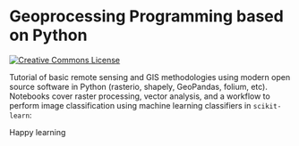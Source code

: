 Geoprocessing Programming based on Python
==================================

<a rel="license" href="http://creativecommons.org/licenses/by-sa/4.0/">
<img
    alt="Creative Commons License"
    style="border-width:0"
    src="https://i.creativecommons.org/l/by-sa/4.0/80x15.png" />
</a><br />
<span xmlns:dct="http://purl.org/dc/terms/" property="dct:title"></a>

Tutorial of basic remote sensing and GIS methodologies using modern open source
software in Python (rasterio, shapely, GeoPandas, folium, etc). Notebooks cover raster processing, vector analysis, and a workflow to perform image classification using machine learning classifiers in `scikit-learn`:

Happy learning

